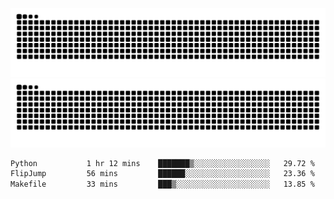 ![Snake Animation](https://raw.githubusercontent.com/tomhea/tomhea/output/github-contribution-grid-snake-dark.svg#gh-dark-mode-only)
![Snake Animation](https://raw.githubusercontent.com/tomhea/tomhea/output/github-contribution-grid-snake.svg#gh-light-mode-only)

<p></p>

<!--START_SECTION:waka-->

```txt
Python           1 hr 12 mins    ███████▒░░░░░░░░░░░░░░░░░   29.72 %
FlipJump         56 mins         ██████░░░░░░░░░░░░░░░░░░░   23.36 %
Makefile         33 mins         ███▒░░░░░░░░░░░░░░░░░░░░░   13.85 %
```

<!--END_SECTION:waka-->
